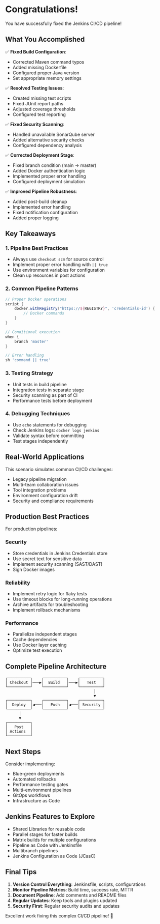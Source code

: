 # Congratulations!

You have successfully fixed the Jenkins CI/CD pipeline!

## What You Accomplished

✅ **Fixed Build Configuration**:
- Corrected Maven command typos
- Added missing Dockerfile
- Configured proper Java version
- Set appropriate memory settings

✅ **Resolved Testing Issues**:
- Created missing test scripts
- Fixed JUnit report paths
- Adjusted coverage thresholds
- Configured test reporting

✅ **Fixed Security Scanning**:
- Handled unavailable SonarQube server
- Added alternative security checks
- Configured dependency analysis

✅ **Corrected Deployment Stage**:
- Fixed branch condition (main → master)
- Added Docker authentication logic
- Implemented proper error handling
- Configured deployment simulation

✅ **Improved Pipeline Robustness**:
- Added post-build cleanup
- Implemented error handling
- Fixed notification configuration
- Added proper logging

## Key Takeaways

### 1. **Pipeline Best Practices**
- Always use `checkout scm` for source control
- Implement proper error handling with `|| true`
- Use environment variables for configuration
- Clean up resources in post actions

### 2. **Common Pipeline Patterns**

```groovy
// Proper Docker operations
script {
    docker.withRegistry("https://${REGISTRY}", 'credentials-id') {
        // Docker commands
    }
}

// Conditional execution
when {
    branch 'master'
}

// Error handling
sh 'command || true'
```

### 3. **Testing Strategy**
- Unit tests in build pipeline
- Integration tests in separate stage
- Security scanning as part of CI
- Performance tests before deployment

### 4. **Debugging Techniques**
- Use `echo` statements for debugging
- Check Jenkins logs: `docker logs jenkins`
- Validate syntax before committing
- Test stages independently

## Real-World Applications

This scenario simulates common CI/CD challenges:
- Legacy pipeline migration
- Multi-team collaboration issues
- Tool integration problems
- Environment configuration drift
- Security and compliance requirements

## Production Best Practices

For production pipelines:

### Security
- Store credentials in Jenkins Credentials store
- Use secret text for sensitive data
- Implement security scanning (SAST/DAST)
- Sign Docker images

### Reliability
- Implement retry logic for flaky tests
- Use timeout blocks for long-running operations
- Archive artifacts for troubleshooting
- Implement rollback mechanisms

### Performance
- Parallelize independent stages
- Cache dependencies
- Use Docker layer caching
- Optimize test execution

## Complete Pipeline Architecture

```
┌──────────┐    ┌──────────┐    ┌──────────┐
│ Checkout │───▶│  Build   │───▶│   Test   │
└──────────┘    └──────────┘    └──────────┘
                                       │
                                       ▼
┌──────────┐    ┌──────────┐    ┌──────────┐
│  Deploy  │◀───│   Push   │◀───│ Security │
└──────────┘    └──────────┘    └──────────┘
      │
      ▼
┌──────────┐
│   Post   │
│ Actions  │
└──────────┘
```

## Next Steps

Consider implementing:
- Blue-green deployments
- Automated rollbacks
- Performance testing gates
- Multi-environment pipelines
- GitOps workflows
- Infrastructure as Code

## Jenkins Features to Explore

- Shared Libraries for reusable code
- Parallel stages for faster builds
- Matrix builds for multiple configurations
- Pipeline as Code with Jenkinsfile
- Multibranch pipelines
- Jenkins Configuration as Code (JCasC)

## Final Tips

1. **Version Control Everything**: Jenkinsfile, scripts, configurations
2. **Monitor Pipeline Metrics**: Build time, success rate, MTTR
3. **Document Pipeline**: Add comments and README files
4. **Regular Updates**: Keep tools and plugins updated
5. **Security First**: Regular security audits and updates

Excellent work fixing this complex CI/CD pipeline! 🎉